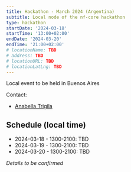```yaml
---
title: Hackathon - March 2024 (Argentina)
subtitle: Local node of the nf-core hackathon
type: hackathon
startDate: '2024-03-18'
startTime: '13:00+02:00'
endDate: '2024-03-20'
endTime: '21:00+02:00'
# locationName: TBD
# address: TBD
# locationURL: TBD
# locationLatLng: TBD
---
```


Local event to be held in Buenos Aires

Contact:

- [<i class="fab fa-slack"></i> Anabella Trigila](https://nfcore.slack.com/team/U03HEFYUW3H)

## Schedule (local time)

- 2024-03-18 - 1300-2100: TBD
- 2024-03-19 - 1300-2100: TBD
- 2024-03-20 - 1300-2100: TBD

_Details to be confirmed_
